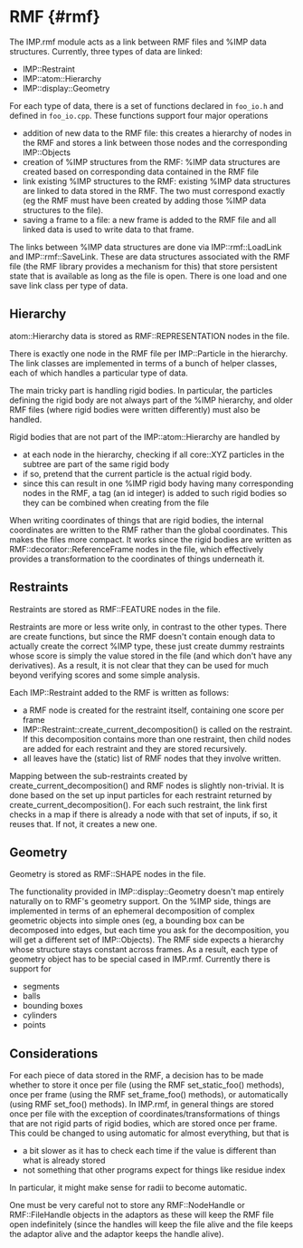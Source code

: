 RMF {#rmf}
===

The IMP.rmf module acts as a link between RMF files and %IMP data structures.
Currently, three types of data are linked:

- IMP::Restraint
- IMP::atom::Hierarchy
- IMP::display::Geometry

For each type of data, there is a set of functions declared in `foo_io.h`
and defined in `foo_io.cpp`. These functions support four major operations

- addition of new data to the RMF file: this creates a hierarchy of nodes
  in the RMF and stores a link between those nodes and the corresponding
  IMP::Objects
- creation of %IMP structures from the RMF: %IMP data structures are created
  based on corresponding data contained in the RMF file
- link existing %IMP structures to the RMF: existing %IMP data structures
  are linked to data stored in the RMF. The two must correspond exactly
  (eg the RMF must have been created by adding those %IMP data structures
  to the file).
- saving a frame to a file: a new frame is added to the RMF file and all
  linked data is used to write data to that frame.

The links between %IMP data structures are done via IMP::rmf::LoadLink and
IMP::rmf::SaveLink. These are data structures associated with the RMF file
(the RMF library provides a mechanism for this) that store persistent state
that is available as long as the file is open. There is one load and one
save link class per type of data.

## Hierarchy ##
atom::Hierarchy data is stored as RMF::REPRESENTATION nodes in the file.

There is exactly one node in the RMF file per IMP::Particle in the hierarchy.
The link classes are implemented in terms of a bunch of helper classes,
each of which handles a particular type of data.

The main tricky part is handling rigid bodies. In particular, the particles
defining the rigid body are not always part of the %IMP hierarchy, and
older RMF files (where rigid bodies were written differently) must also be
handled.

Rigid bodies that are not part of the IMP::atom::Hierarchy are handled by

- at each node in the hierarchy, checking if all core::XYZ particles in the
  subtree are part of the same rigid body
- if so, pretend that the current particle is the actual rigid body.
- since this can result in one %IMP rigid body having many corresponding
  nodes in the RMF, a tag (an id integer) is added to such rigid bodies
  so they can be combined when creating from the file

When writing coordinates of things that are rigid bodies, the internal
coordinates are written to the RMF rather than the global coordinates. This
makes the files more compact. It works since the rigid bodies are written as
RMF::decorator::ReferenceFrame nodes in the file, which effectively provides
a transformation to the coordinates of things underneath it.

## Restraints ##
Restraints are stored as RMF::FEATURE nodes in the file.

Restraints are more or less write only, in contrast to the other types. There
are create functions, but since the RMF doesn't contain enough data to
actually create the correct %IMP type, these just create dummy restraints
whose score is simply the value stored in the file (and which don't have any
derivatives). As a result, it is not clear that they can be used for much
beyond verifying scores and some simple analysis.

Each IMP::Restraint added to the RMF is written as follows:

- a RMF node is created for the restraint itself, containing one score per frame
- IMP::Restraint::create_current_decomposition() is called on the restraint.
  If this decomposition contains more than one restraint, then child nodes
  are added for each restraint and they are stored recursively.
- all leaves have the (static) list of RMF nodes that they involve written.

Mapping between the sub-restraints created by create_current_decomposition()
and RMF nodes is slightly non-trivial. It is done based on the set up input
particles for each restraint returned by create_current_decomposition().
For each such restraint, the link first checks in a map if there is already
a node with that set of inputs, if so, it reuses that. If not, it creates
a new one.

## Geometry ##
Geometry is stored as RMF::SHAPE nodes in the file.

The functionality provided in IMP::display::Geometry doesn't map entirely
naturally on to RMF's geometry support. On the %IMP side, things are
implemented in terms of an ephemeral decomposition of complex geometric
objects into simple ones (eg, a bounding box can be decomposed into edges,
but each time you ask for the decomposition, you will get a different set
of IMP::Objects). The RMF side expects a hierarchy whose structure stays
constant across frames. As a result, each type of geometry object has to
be special cased in IMP.rmf. Currently there is support for

- segments
- balls
- bounding boxes
- cylinders
- points

## Considerations ##
For each piece of data stored in the RMF, a decision has to be made whether
to store it once per file (using the RMF set_static_foo() methods), once
per frame (using the RMF set_frame_foo() methods), or automatically
(using RMF set_foo() methods). In IMP.rmf, in general things are stored
once per file with the exception of coordinates/transformations of things
that are not rigid parts of rigid bodies, which are stored once per frame.
This could be changed to using automatic for almost everything, but that is

- a bit slower as it has to check each time if the value is different
  than what is already stored
- not something that other programs expect for things like residue index

In particular, it might make sense for radii to become automatic.

One must be very careful not to store any RMF::NodeHandle or RMF::FileHandle
objects in the adaptors as these will keep the RMF file open indefinitely
(since the handles will keep the file alive and the file keeps the adaptor
alive and the adaptor keeps the handle alive).
